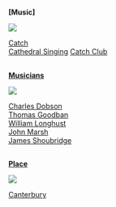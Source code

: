 <param ve-config 
       title="Music"
       banner="/music/images/xxx.jpg"
       layout="index">

#

##
**[Music]**

![](https://dev.visual-essays.app/thumbnail?url=https://raw.githubusercontent.com/kent-map/kent/main/landscape/images/IMG_3010.JPG)

[Catch](19c-catch-music)   
[Cathedral Singing](19c-cathedral-singing)
[Catch Club](19c-catch-club)

##
**[Musicians](/landscape/scapes-and-fringes)**

![](https://dev.visual-essays.app/thumbnail?url=https://raw.githubusercontent.com/kent-map/kent/main/landscape/images/HopbinMJC.jpg)

[Charles Dobson](19c-charles-dobson-biography)  
[Thomas Goodban](19c-thomas-goodban-biography)   
[William Longhust](19c-william-longhurst-biography)  
[John Marsh](19c-john-marsh-biography)   
[James Shoubridge](19c-james-shoubridge)  

##
**[Place](/landscape/kentish-chalk)**

![](https://dev.visual-essays.app/thumbnail?url=https://raw.githubusercontent.com/kent-map/kent/main/landscape/images/IMG_2985.JPG)

[Canterbury](19c-music-canterbury)






